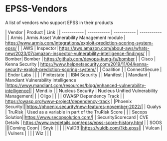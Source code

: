 # EPSS-Vendors
A list of vendors who support EPSS in their products

| Vendor | Product | Link |
| ----------- | ----------- | ----------- | ----------- |
| Armis | Armis Asset Vulnerability Management module | https://www.armis.com/integrations/exploit-prediction-scoring-system-epss/ |
| AWS | Inspector| https://aws.amazon.com/about-aws/whats-new/2023/07/amazon-inspector-vulnerability-intelligence-findings/ |
| Bomber| Bomber | https://github.com/devops-kung-fu/bomber |
| Cisco | Kenna Security | https://www.helpnetsecurity.com/2019/11/04/kenna-security-exploit-prediction-scoring-system/ |
| Coalition |
| ConnectSecure |
| Endor Labs | | |
| Finitestate |
| IBM Security |
| Manifest |
| Mandiant | Mandiant Vulnerability Intelligence |https://www.mandiant.com/resources/blog/enhanced-vulnerability-intelligence||
| Mend.io |
| Nucleus Security | Nucleus Unified Vulnerability Management| |
| Oligo | | |
| OWASP Dependency Track | | https://owasp.org/www-project/dependency-track |
|Phoenix Security|||https://phoenix.security/new-features-november-2022/|
| Qualys | TruRisk | Used as a variable in part of the TruRisk Score | |
| Secops Solution||https://www.secopsolution.com/|
| SecurityScorecard | CVE Details | https://www.cvedetails.com/epss/epss-score-history.html |
| SOOS |||Coming Coon|
| Snyk | | | |
|VulDB||https://vuldb.com/?kb.epss||
| Vulcan |
| Vulners | | |
| Wiz | | |
